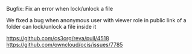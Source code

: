 Bugfix: Fix an error when lock/unlock a file

We fixed a bug when anonymous user with viewer role in public link of a folder can lock/unlock a file inside it

https://github.com/cs3org/reva/pull/4518  
https://github.com/owncloud/ocis/issues/7785  
